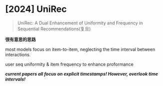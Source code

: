 # [2024] UniRec

> UniRec: A Dual Enhancement of Uniformity and Frequency in Sequential Recommendations(复旦)


**很有意思的思路**


most models focus on item-to-item, neglecting the time interval between interactions.

user seq uniformity & item frequency to enhance proformance

***current papers all focus on  explicit timestamps! However, overlook time intervals!***


